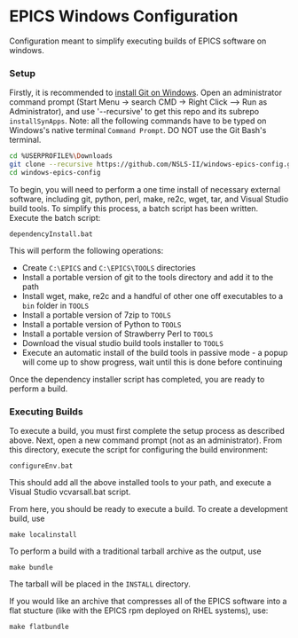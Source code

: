 # EPICS Windows Configuration

Configuration meant to simplify executing builds of EPICS software on windows.

### Setup

Firstly, it is recommended to [install Git on Windows](https://git-scm.com/download/win). Open an administrator command prompt (Start Menu -> search CMD -> Right Click --> Run as Administrator), and use '--recursive' to get this repo and its subrepo `installSynApps`. Note: all the following commands have to be typed on Windows's native terminal `Command Prompt`. DO NOT use the Git Bash's terminal.
```bash
cd %USERPROFILE%\Downloads
git clone --recursive https://github.com/NSLS-II/windows-epics-config.git
cd windows-epics-config
```

To begin, you will need to perform a one time install of necessary external software, including git, python, perl, make, re2c, wget, tar, and Visual Studio build tools. To simplify this process, a batch script has been written. Execute the batch script:

```
dependencyInstall.bat
```

This will perform the following operations:

* Create `C:\EPICS` and `C:\EPICS\TOOLS` directories
* Install a portable version of git to the tools directory and add it to the path
* Install wget, make, re2c and a handful of other one off executables to a `bin` folder in `TOOLS`
* Install a portable version of 7zip to `TOOLS`
* Install a portable version of Python to `TOOLS`
* Install a portable version of Strawberry Perl to `TOOLS`
* Download the visual studio build tools installer to `TOOLS`
* Execute an automatic install of the build tools in passive mode - a popup will come up to show progress, wait until this is done before continuing

Once the dependency installer script has completed, you are ready to perform a build.

### Executing Builds

To execute a build, you must first complete the setup process as described above. Next, open a new command prompt (not as an administrator). From this directory, execute the script for configuring the build environment:

```
configureEnv.bat
```

This should add all the above installed tools to your path, and execute a Visual Studio vcvarsall.bat script.

From here, you should be ready to execute a build. To create a development build, use

```
make localinstall
```

To perform a build with a traditional tarball archive as the output, use

```
make bundle
```

The tarball will be placed in the `INSTALL` directory.

If you would like an archive that compresses all of the EPICS software into a flat stucture (like with the EPICS rpm deployed on RHEL systems), use:

```
make flatbundle
```



